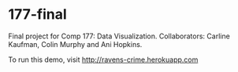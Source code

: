 # 177-final
Final project for Comp 177: Data Visualization.
Collaborators: Carline Kaufman, Colin Murphy and Ani Hopkins.

To run this demo, visit http://ravens-crime.herokuapp.com
